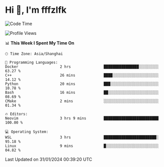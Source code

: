 # Hi 👋, I'm fffzlfk

<!--START_SECTION:waka-->
![Code Time](http://img.shields.io/badge/Code%20Time-646%20hrs%2017%20mins-blue)

![Profile Views](http://img.shields.io/badge/Profile%20Views-0-blue)

📊 **This Week I Spent My Time On** 

```text
🕑︎ Time Zone: Asia/Shanghai

💬 Programming Languages: 
Docker                   2 hrs               ████████████████░░░░░░░░░   63.27 % 
C++                      26 mins             ████░░░░░░░░░░░░░░░░░░░░░   14.12 % 
Python                   20 mins             ███░░░░░░░░░░░░░░░░░░░░░░   10.78 % 
Bash                     16 mins             ██░░░░░░░░░░░░░░░░░░░░░░░   08.69 % 
CMake                    2 mins              ░░░░░░░░░░░░░░░░░░░░░░░░░   01.34 % 

🔥 Editors: 
Neovim                   3 hrs 9 mins        █████████████████████████   100.00 % 

💻 Operating System: 
WSL                      3 hrs               ████████████████████████░   95.18 % 
Linux                    9 mins              █░░░░░░░░░░░░░░░░░░░░░░░░   04.82 % 
```


 Last Updated on 31/01/2024 00:39:20 UTC
<!--END_SECTION:waka-->
